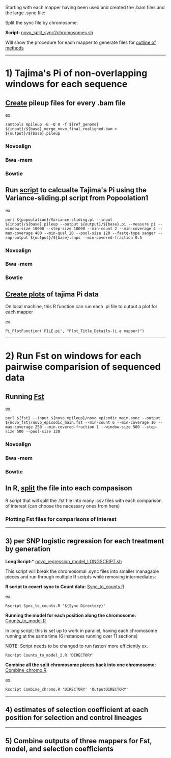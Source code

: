 Starting with each mapper having been used and created the .bam files and the large .sync file:

Split the sync file by chromosome:

**Script:** [novo_split_sync2chromosomes.sh](https://github.com/PaulKnoops/episodicSequenceData/blob/master/Analysis_after_sync_2018_scripts/novo_split_sync2chromosomes.sh)

Will show the procedure for each mapper to generate files for [outline of methods](https://github.com/PaulKnoops/episodicSequenceData/blob/master/Analysis_after_sync_2018.md)

_______________________________________________________________________________________

# 1) Tajima's Pi of non-overlapping windows for each sequence

## [Create](https://github.com/PaulKnoops/episodicSequenceData/blob/master/Analysis_after_sync_2018_scripts/novo_Pi_pileups.sh) pileup files for every .bam file

ex.
```
samtools mpileup -B -Q 0 -f ${ref_genome} ${input}/${base}_merge_novo_final_realigned.bam > ${output}/${base}.pileup
```

### Novoalign

### Bwa -mem

### Bowtie


## Run [script](https://github.com/PaulKnoops/episodicSequenceData/blob/master/Analysis_after_sync_2018_scripts/novo_tajima_pi.sh) to calcualte Tajima's Pi using the Variance-sliding.pl script from Popoolation1

ex. 
```
perl ${popoolation}/Variance-sliding.pl --input ${input}/${base}.pileup --output ${output}/${base}.pi --measure pi --window-size 10000 --step-size 10000 --min-count 2 --min-coverage 4 --max-coverage 400 --min-qual 20 --pool-size 120 --fastq-type sanger --snp-output ${output}/${base}.snps --min-covered-fraction 0.5
```

### Novoalign

### Bwa -mem

### Bowtie


## [Create plots](https://github.com/PaulKnoops/episodicSequenceData/blob/master/Analysis_after_sync_2018_scripts/Pi_PlotFunction.R) of tajima Pi data

On local machine, this R function can run each .pi file to output a plot for each mapper

ex. 
```
Pi_PlotFunction('FILE.pi', "Plot_Title_Details-(i.e mapper)")
```


_______________________________________________________________________________________

# 2) Run Fst on windows for each pairwise comparision of sequenced data

## Running [Fst](https://github.com/PaulKnoops/episodicSequenceData/blob/master/Analysis_after_sync_2018_scripts/Novo_Fst.sh)

ex.
```
perl ${fst} --input ${novo_mpileup}/novo_episodic_main.sync --output ${novo_fst}/novo_episodic_main.fst --min-count 6 --min-coverage 10 --max-coverage 250 --min-covered-fraction 1 --window-size 500 --step-size 500 --pool-size 120
```

### Novoalign

### Bwa -mem

### Bowtie


## In R, [split](https://github.com/PaulKnoops/episodicSequenceData/blob/master/Analysis_after_sync_2018_scripts/novo_Fst_Split_Comparisons.R) the file into each compasison


R script that will split the .fst file into many .csv files with each comparison of interest (can choose the necessary ones from here)

### Plotting Fst files for comparisons of interest




_______________________________________________________________________________________

## 3) per SNP logistic regression for each treatment by generation

**Long Script:*** [novo_regression_model_LONGSCRIPT.sh](https://github.com/PaulKnoops/episodicSequenceData/blob/master/Analysis_after_sync_2018_scripts/novo_regression_model_LONGSCRIPT.sh)

This script will break the chromosomal .sync files into smaller managable pieces and run through multiple R scripts while removing intermediates:

**R script to covert sync to Count data:** [Sync_to_counts.R](https://github.com/PaulKnoops/episodicSequenceData/blob/master/Analysis_after_sync_2018_scripts/Sync_to_counts.R)

ex.
```
Rscript Sync_to_counts.R '${Sync Directory}'
```

**Running the model for each position along the chromosome:** [Counts_to_model.R](https://github.com/PaulKnoops/episodicSequenceData/blob/master/Analysis_after_sync_2018_scripts/Counts_to_model.R)

In long script: this is set up to work in parallel, having each chromosome running at the same time (6 instances running over 11 sections)

NOTE: Script needs to be changed to run faster/ more efficiently
ex.
```
Rscript Counts_to_model_2.R 'DIRECTORY'
```

**Combine all the split chromosome pieces back into one chromosome:** [Combine_chromo.R](https://github.com/PaulKnoops/episodicSequenceData/blob/master/Analysis_after_sync_2018_scripts/Combine_chromo.R)

ex.
```
Rscript Combine_chromo.R 'DIRECTORY' 'OutputDIRECTORY'
```



_______________________________________________________________________________________

## 4) estimates of selection coefficient at each position for selection and control lineages




_______________________________________________________________________________________

## 5) Combine outputs of three mappers for Fst, model, and selection coefficients

